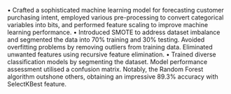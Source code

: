 •	Crafted a sophisticated machine learning model for forecasting customer purchasing intent, employed various pre-processing to convert categorical variables into bits, and performed feature scaling to improve machine learning performance. 
•	Introduced SMOTE to address dataset imbalance and segmented the data into 70% training and 30% testing. Avoided overfitting problems by removing outliers from training data. Eliminated unwanted features using recursive feature elimination. 
•	Trained diverse classification models by segmenting the dataset. Model performance assessment utilised a confusion matrix. Notably, the Random Forest algorithm outshone others, obtaining an impressive 89.3% accuracy with SelectKBest feature.
